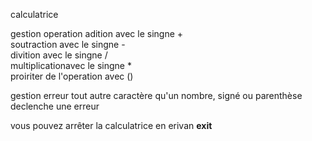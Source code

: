 calculatrice 

gestion operation
    adition avec le singne +   
    soutraction avec le singne -  
    divition avec le singne /  
    multiplicationavec le singne *  
    proiriter de l'operation avec ()  

gestion erreur
    tout autre caractère qu'un nombre, signé ou parenthèse declenche une erreur


vous pouvez arrêter la calculatrice en erivan **exit**
